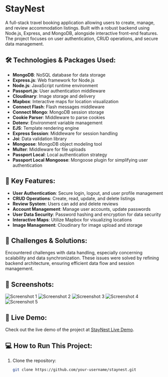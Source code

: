 # StayNest

A full-stack travel booking application allowing users to create, manage, and review accommodation listings. Built with a robust backend using Node.js, Express, and MongoDB, alongside interactive front-end features. The project focuses on user authentication, CRUD operations, and secure data management.

## 🛠️ Technologies & Packages Used:
- **MongoDB**: NoSQL database for data storage
- **Express.js**: Web framework for Node.js
- **Node.js**: JavaScript runtime environment
- **Passport.js**: User authentication middleware
- **Cloudinary**: Image storage and delivery
- **Mapbox**: Interactive maps for location visualization
- **Connect Flash**: Flash messages middleware
- **Connect Mongo**: MongoDB session storage
- **Cookie Parser**: Middleware to parse cookies
- **Dotenv**: Environment variable management
- **EJS**: Template rendering engine
- **Express Session**: Middleware for session handling
- **Joi**: Data validation library
- **Mongoose**: MongoDB object modeling tool
- **Multer**: Middleware for file uploads
- **Passport Local**: Local authentication strategy
- **Passport Local Mongoose**: Mongoose plugin for simplifying user authentication

## 🌟 Key Features:
- **User Authentication**: Secure login, logout, and user profile management
- **CRUD Operations**: Create, read, update, and delete listings
- **Review System**: Users can add and delete reviews
- **Account Management**: Manage user accounts, update passwords
- **User Data Security**: Password hashing and encryption for data security
- **Interactive Maps**: Utilize Mapbox for visualizing locations
- **Image Management**: Cloudinary for image upload and storage

## 🚧 Challenges & Solutions:
Encountered challenges with data handling, especially concerning scalability and data synchronization. These issues were solved by refining backend architecture, ensuring efficient data flow and session management.

## 📸 Screenshots:

![Screenshot 1](https://github.com/user-attachments/assets/14de1db2-2817-41c7-bc76-cd0b549d290b)
![Screenshot 2](https://github.com/user-attachments/assets/ff60b3c8-3fca-4260-8a6d-b522bab00491)
![Screenshot 3](https://github.com/user-attachments/assets/4324b892-107a-41a7-ba40-86994a10edaf)
![Screenshot 4](https://github.com/user-attachments/assets/1494bf6f-4cde-43b1-9eb3-ac2c5b940407)
![Screenshot 5](https://github.com/user-attachments/assets/1dbde285-1bb4-4f93-9bd9-7e98d4c7fc7f)

## 🚀 Live Demo:

Check out the live demo of the project at [StayNest Live Demo](https://staynest-19zp.onrender.com/listings).

## 💻 How to Run This Project:

1. Clone the repository:
   ```bash
   git clone https://github.com/your-username/staynest.git
